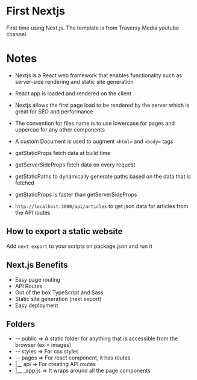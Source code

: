 # First Nextjs
First time using Next.js.  The template is from Traversy Media youtube channel.

# Notes
- Nextjs is a React web framework that enables functionality such as server-side rendering and static site generation
- React app is loaded and rendered on the client
- Nextjs allows the first page load to be rendered by the server which is great for SEO and performance

- The convention for files name is to use lowercase for pages and uppercae for any other components
- A custom Document is used to augment `<html>` and `<body>` tags

- getStaticProps fetch data at build time
- getServerSideProps fetch data on every request
- getStaticPaths to dynamically generate paths based on the data that is fetched

- getStaticProps is faster than getServerSideProps

- `http://localhost:3000/api/articles` to get json data for articles from the API routes

## How to export a static website
Add `next export` to your scripts on package.json and run it

## Next.js Benefits
- Easy page routing
- API Routes
- Out of the box TypeScript and Sass
- Static site generation (next export)
- Easy deployment

## Folders
- -- public => A static folder for anything that is accessible from the browser (ex = images)
- -- styles => For css styles
- -- pages => For react component, it has routes
-  |__ api => For creating API routes
-  |__ _app.js => It wraps around all the page components